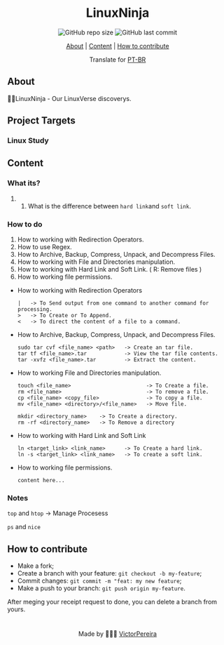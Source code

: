 <h1 align = "center">LinuxNinja</h1>

<div align="center">  
   <img alt="GitHub repo size" src="https://img.shields.io/github/repo-size/victorpereiira/LinuxNinja">
   <img alt="GitHub last commit" src="https://img.shields.io/github/last-commit/victorpereiira/LinuxNinja">
</div>


<p align = "center">
    <a href="#about">About</a>   |
    <a href="#content">Content</a>   |
    <a href="#how-to-contribute">How to contribute</a>   
</p>

<!-- <p align = "center"><img height = '400' src = "https://user-images.githubusercontent.com/64560823/127571876-967811e4-8686-45b2-8140-f35f76dbc58e.gif")
><p>   -->

<div align="center">
    Translate for 
    <a href="./github/readme_pt-br.md">PT-BR</a> 
</div>


## About
🐱‍👤LinuxNinja - Our LinuxVerse discoverys.


## Project Targets

### Linux Study



## Content

### What its?

1. 1. What is the difference between `hard link`and `soft link`.

### How to do

1. How to working with Redirection Operators.
2. How to use Regex.
3. How to Archive, Backup, Compress, Unpack, and Decompress Files.
4. How to working with File and Directories manipulation.
5. How to working with Hard Link and Soft Link. ( R: Remove files )
6. How to working file permissions.

- How to working with Redirection Operators
    
    ```
    |   -> To Send output from one command to another command for processing.
    >   -> To Create or To Append.
    <   -> To direct the content of a file to a command.
    ```
    
- How to Archive, Backup, Compress, Unpack, and Decompress Files.
    
    ```
    sudo tar cvf <file_name> <path>   -> Create an tar file.
    tar tf <file_name>.tar            -> View the tar file contents.
    tar -xvfz <file_name>.tar         -> Extract the content.
    ```
    

- How to working File and Directories manipulation.
    
    ```
    touch <file_name>                        -> To Create a file.
    rm <file_name>                           -> To remove a file.
    cp <file_name> <copy_file>               -> To copy a file.
    mv <file_name> <directory>/<file_name>   -> Move file.
    
    mkdir <directory_name>    -> To Create a directory.
    rm -rf <directory_name>   -> To Remove a directory
    ```
    

- How to working with Hard Link and Soft Link
    
    ```
    ln <target_link> <link_name>      -> To Create a hard link.
    ln -s <target_link> <link_name>   -> To create a soft link.  
    ```
    

- How to working file permissions.
    
    ```
    content here...
    ```
    

### Notes

`top` and `htop` → Manage Procesess

`ps` and `nice`


## How to contribute
- Make a fork;
- Create a branch with your feature: `git checkout -b my-feature`;
- Commit changes: `git commit -m "feat: my new feature`;
- Make a push to your branch: `git push origin my-feature`.
  
<p>After meging your receipt request to done, you can delete a branch from yours.</p>

#
<p align = "center">
    Made by 👨🏾‍💻 
    <a href="https://github.com/VictorPereiira">VictorPereira</a>
</p>